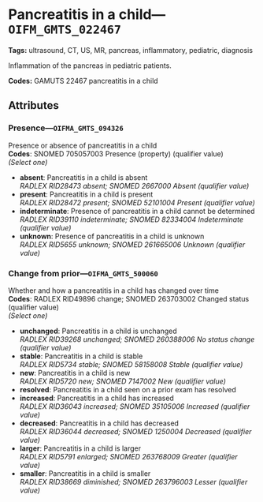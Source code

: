 # Pancreatitis in a child—`OIFM_GMTS_022467`

**Tags:** ultrasound, CT, US, MR, pancreas, inflammatory, pediatric, diagnosis

Inflammation of the pancreas in pediatric patients.

**Codes:** GAMUTS 22467 pancreatitis in a child

## Attributes

### Presence—`OIFMA_GMTS_094326`

Presence or absence of pancreatitis in a child  
**Codes**: SNOMED 705057003 Presence (property) (qualifier value)  
*(Select one)*

- **absent**: Pancreatitis in a child is absent  
_RADLEX RID28473 absent; SNOMED 2667000 Absent (qualifier value)_
- **present**: Pancreatitis in a child is present  
_RADLEX RID28472 present; SNOMED 52101004 Present (qualifier value)_
- **indeterminate**: Presence of pancreatitis in a child cannot be determined  
_RADLEX RID39110 indeterminate; SNOMED 82334004 Indeterminate (qualifier value)_
- **unknown**: Presence of pancreatitis in a child is unknown  
_RADLEX RID5655 unknown; SNOMED 261665006 Unknown (qualifier value)_

### Change from prior—`OIFMA_GMTS_500060`

Whether and how a pancreatitis in a child has changed over time  
**Codes**: RADLEX RID49896 change; SNOMED 263703002 Changed status (qualifier value)  
*(Select one)*

- **unchanged**: Pancreatitis in a child is unchanged  
_RADLEX RID39268 unchanged; SNOMED 260388006 No status change (qualifier value)_
- **stable**: Pancreatitis in a child is stable  
_RADLEX RID5734 stable; SNOMED 58158008 Stable (qualifier value)_
- **new**: Pancreatitis in a child is new  
_RADLEX RID5720 new; SNOMED 7147002 New (qualifier value)_
- **resolved**: Pancreatitis in a child seen on a prior exam has resolved  
- **increased**: Pancreatitis in a child has increased  
_RADLEX RID36043 increased; SNOMED 35105006 Increased (qualifier value)_
- **decreased**: Pancreatitis in a child has decreased  
_RADLEX RID36044 decreased; SNOMED 1250004 Decreased (qualifier value)_
- **larger**: Pancreatitis in a child is larger  
_RADLEX RID5791 enlarged; SNOMED 263768009 Greater (qualifier value)_
- **smaller**: Pancreatitis in a child is smaller  
_RADLEX RID38669 diminished; SNOMED 263796003 Lesser (qualifier value)_